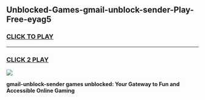 
## Unblocked-Games-gmail-unblock-sender-Play-Free-eyag5
<h3>
<a href="https://premium76.site?title=gmail-unblock-sender&ref=20M">CLICK TO PLAY</a></h3>
<hr>

<h3>
<a href="https://premium76.site?title=gmail-unblock-sender&ref=20M">CLICK 2 PLAY</a>
  
</h3>

<a href="https://premium76.site?title=gmail-unblock-sender&ref=19M"><img src="https://clearcache.store/games.png"></a>


**gmail-unblock-sender games unblocked: Your Gateway to Fun and Accessible Online Gaming**
